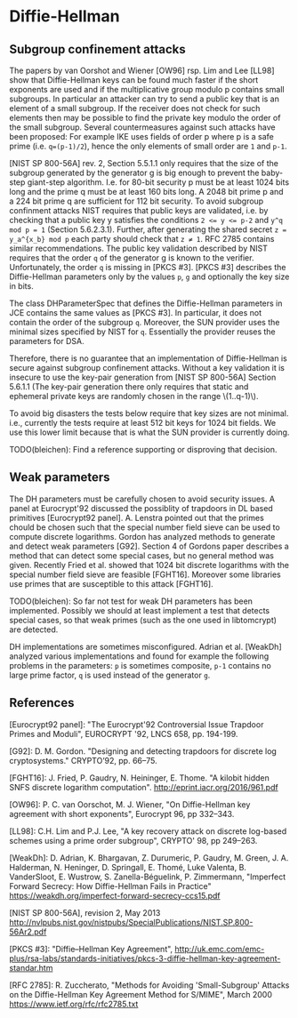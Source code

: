 # Diffie-Hellman

## Subgroup confinement attacks

The papers by van Oorshot and Wiener [OW96] rsp. Lim and Lee [LL98] show that
Diffie-Hellman keys can be found much faster if the short exponents are used and
if the multiplicative group modulo p contains small subgroups. In particular an
attacker can try to send a public key that is an element of a small subgroup. If
the receiver does not check for such elements then may be possible to find the
private key modulo the order of the small subgroup. Several countermeasures
against such attacks have been proposed: For example IKE uses fields of order p
where p is a safe prime (i.e. `q=(p-1)/2`), hence the only elements of small
order are `1` and `p-1`.

[NIST SP 800-56A] rev. 2, Section 5.5.1.1 only requires that the size of the
subgroup generated by the generator g is big enough to prevent the baby-step
giant-step algorithm. I.e. for 80-bit security p must be at least 1024 bits long
and the prime q must be at least 160 bits long. A 2048 bit prime p and a 224 bit
prime q are sufficient for 112 bit security. To avoid subgroup confinment
attacks NIST requires that public keys are validated, i.e. by checking that a
public key y satisfies the conditions `2 <= y <= p-2` and `y^q mod p =
1` (Section 5.6.2.3.1). Further, after generating the shared secret `z =
y_a^{x_b} mod p` each party should check that `z ≠ 1`. RFC 2785 contains
similar recommendations. The public key validation described by NIST requires
that the order `q` of the generator g is known to the verifier. Unfortunately, the
order `q` is missing in [PKCS #3]. [PKCS #3] describes the Diffie-Hellman
parameters only by the values `p`, `g` and optionally the key size in bits.

The class DHParameterSpec that defines the Diffie-Hellman parameters in JCE
contains the same values as [PKCS #3]. In particular, it does not contain the
order of the subgroup `q`. Moreover, the SUN provider uses the minimal sizes
specified by NIST for `q`. Essentially the provider reuses the parameters for DSA.

Therefore, there is no guarantee that an implementation of Diffie-Hellman is secure against
subgroup confinement attacks. Without a key validation it is insecure to use the key-pair
generation from [NIST SP 800-56A] Section 5.6.1.1 (The key-pair generation there only requires that
static and ephemeral private keys are randomly chosen in the range \\(1..q-1)\\).

To avoid big disasters the tests below require that key sizes are not minimal. i.e., currently
the tests require at least 512 bit keys for 1024 bit fields. We use this lower limit because that
is what the SUN provider is currently doing.

TODO(bleichen): Find a reference supporting or disproving that decision.

## Weak parameters

The DH parameters must be carefully chosen to avoid security issues. A panel at
Eurocrypt'92 discussed the possiblity of trapdoors in DL based primitives
[Eurocrypt92 panel]. A. Lenstra pointed out that the primes chould be chosen
such that the special number field sieve can be used to compute discrete
logarithms. Gordon has analyzed methods to generate and detect weak parameters
[G92]. Section 4 of Gordons paper describes a method that can detect some
special cases, but no general method was given. Recently Fried et al. showed
that 1024 bit discrete logarithms with the special number field sieve are
feasible [FGHT16]. Moreover some libraries use primes that are susceptible to
this attack [FGHT16].

TODO(bleichen): So far not test for weak DH parameters has been implemented.
Possibly we should at least implement a test that detects special cases, so
that weak primes (such as the one used in libtomcrypt) are detected.

DH implementations are sometimes misconfigured. Adrian et al. [WeakDh] analyzed
various implementations and found for example the following problems in the
parameters: `p` is sometimes composite, `p-1` contains no large prime factor, `q` is
used instead of the generator `g`.

## References
[Eurocrypt92 panel]: "The Eurocrypt'92 Controversial Issue Trapdoor Primes and Moduli",
EUROCRYPT '92, LNCS 658, pp. 194-199.

[G92]: D. M. Gordon. "Designing and detecting trapdoors for discrete log
cryptosystems." CRYPTO’92, pp. 66–75.

\[FGHT16]: J. Fried, P. Gaudry, N. Heininger, E. Thome. "A kilobit hidden SNFS
discrete logarithm computation". http://eprint.iacr.org/2016/961.pdf

[OW96]: P. C. van Oorschot, M. J. Wiener, "On Diffie-Hellman key agreement with short exponents",
Eurocrypt 96, pp 332–343.

[LL98]: C.H. Lim and P.J. Lee,
"A key recovery attack on discrete log-based schemes using a prime order subgroup",
CRYPTO' 98, pp 249–263.

[WeakDh]: D. Adrian, K. Bhargavan, Z. Durumeric, P. Gaudry, M. Green,
J. A. Halderman, N. Heninger, D. Springall, E. Thomé, Luke Valenta,
B. VanderSloot, E. Wustrow, S. Zanella-Béguelink, P. Zimmermann,
"Imperfect Forward Secrecy: How Diffie-Hellman Fails in Practice"
https://weakdh.org/imperfect-forward-secrecy-ccs15.pdf

[NIST SP 800-56A], revision 2, May 2013
http://nvlpubs.nist.gov/nistpubs/SpecialPublications/NIST.SP.800-56Ar2.pdf

[PKCS #3]: "Diffie–Hellman Key Agreement",
http://uk.emc.com/emc-plus/rsa-labs/standards-initiatives/pkcs-3-diffie-hellman-key-agreement-standar.htm

[RFC 2785]:  R. Zuccherato,
"Methods for Avoiding 'Small-Subgroup' Attacks on the Diffie-Hellman Key Agreement Method for S/MIME",
March 2000
https://www.ietf.org/rfc/rfc2785.txt

<!--
## Sources that might be used for additional tests:

CVE-2015-3193: The Montgomery squaring implementation in crypto/bn/asm/x86_64-mont5.pl
in OpenSSL 1.0.2 before 1.0.2e on the x86_64 platform, as used by the BN_mod_exp function,
mishandles carry propagation
https://blog.fuzzing-project.org/31-Fuzzing-Math-miscalculations-in-OpenSSLs-BN_mod_exp-CVE-2015-3193.html

CVE-2016-0739: libssh before 0.7.3 improperly truncates ephemeral secrets generated for the
(1) diffie-hellman-group1 and (2) diffie-hellman-group14 key exchange methods to 128 bits ...

CVE-2015-1787 The ssl3_get_client_key_exchange function in s3_srvr.c in OpenSSL 1.0.2 before
1.0.2a, when client authentication and an ephemeral Diffie-Hellman ciphersuite are enabled,
allows remote attackers to cause a denial of service (daemon crash) via a ClientKeyExchange
message with a length of zero.

CVE-2015-0205 The ssl3_get_cert_verify function in s3_srvr.c in OpenSSL 1.0.0 before 1.0.0p
and 1.0.1 before 1.0.1k accepts client authentication with a Diffie-Hellman (DH) certificate
without requiring a CertificateVerify message, which allows remote attackers to obtain access
without knowledge of a private key via crafted TLS Handshake Protocol traffic to a server that
recognizes a Certification Authority with DH support.

CVE-2016-0701 The DH_check_pub_key function in crypto/dh/dh_check.c in OpenSSL 1.0.2 before
1.0.2f does not ensure that prime numbers are appropriate for Diffie-Hellman (DH) key exchange,
which makes it easier for remote attackers to discover a private DH exponent by making multiple
handshakes with a peer that chose an inappropriate number, as demonstrated by a number in an
X9.42 file.

CVE-2006-1115 nCipher HSM before 2.22.6, when generating a Diffie-Hellman public/private key
pair without any specified DiscreteLogGroup parameters, chooses random parameters that could
allow an attacker to crack the private key in significantly less time than a brute force attack.

CVE-2015-1716 Schannel in Microsoft Windows Server 2003 SP2, Windows Vista SP2, Windows Server
2008 SP2 and R2 SP1, Windows 7 SP1, Windows 8, Windows 8.1, Windows Server 2012 Gold and R2, and
Windows RT Gold and 8.1 does not properly restrict Diffie-Hellman Ephemeral (DHE) key lengths,
which makes it easier for remote attackers to defeat cryptographic protection mechanisms via
unspecified vectors, aka "Schannel Information Disclosure Vulnerability.

CVE-2015-2419: Random generation of the prime p allows Pohlig-Hellman and probably other
stuff.
-->
